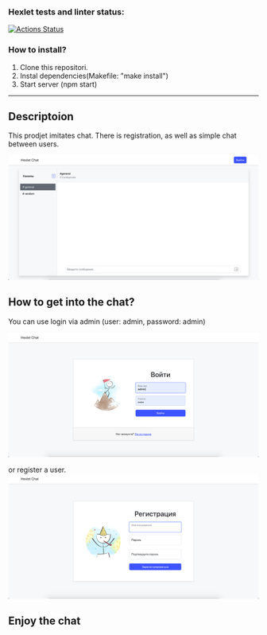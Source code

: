 ### Hexlet tests and linter status:
[![Actions Status](https://github.com/Mentavr/frontend-project-12/workflows/hexlet-check/badge.svg)](https://github.com/Mentavr/frontend-project-12/actions)

### How to install?

1. Clone this repositori.
2. Instal dependencies(Makefile: "make install")
3. Start server (npm start)

***

## Descriptoion

This prodjet imitates chat. There is registration, as well as simple chat between users.

![Chat example](https://github.com/Mentavr/frontend-project-12//blob/main/images/chat.png?raw=true)

## How to get into the chat?

You can use login via admin (user: admin, password: admin)

![Login example](https://github.com/Mentavr/frontend-project-12//blob/main/images/login.png?raw=true)

or register a user.
![Registration example](https://github.com/Mentavr/frontend-project-12//blob/main/images/registration.png?raw=true)

## Enjoy the chat